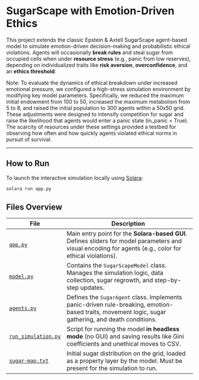 # SugarScape with Emotion-Driven Ethics

This project extends the classic Epstein & Axtell SugarScape agent-based model to simulate emotion-driven decision-making and probabilistic ethical violations. 
Agents will occasionally **break rules** and steal sugar from occupied cells when under **resource stress** (e.g., panic from low reserves), depending on individualized traits like **risk aversion**, **overconfidence**, and an **ethics threshold**.

Note: To evaluate the dynamics of ethical breakdown under increased emotional pressure, we configured a high-stress simulation environment by modifying key model parameters. 
Specifically, we reduced the maximum initial endowment from 100 to 50, increased the maximum metabolism from 5 to 8, and raised the initial population to 300 agents within a 50x50 grid. 
These adjustments were designed to intensify competition for sugar and raise the likelihood that agents would enter a panic state (in_panic = True). 
The scarcity of resources under these settings provided a testbed for observing how often and how quickly agents violated ethical norms in pursuit of survival.

---

## How to Run

To launch the interactive simulation locally using [Solara](https://solara.dev):

```bash
solara run app.py
```

## Files Overview

| File | Description |
|------|-------------|
| [`app.py`](./app.py) | Main entry point for the **Solara-based GUI**. Defines sliders for model parameters and visual encoding for agents (e.g., color for ethical violations). |
| [`model.py`](./model.py) | Contains the `SugarScapeModel` class. Manages the simulation logic, data collection, sugar regrowth, and step-by-step updates. |
| [`agents.py`](./agents.py) | Defines the `SugarAgent` class. Implements panic-driven rule-breaking, emotion-based traits, movement logic, sugar gathering, and death conditions. |
| [`run_simulation.py`](./run_simulation.py) | Script for running the model **in headless mode** (no GUI) and saving results like Gini coefficients and unethical moves to CSV. |
| [`sugar-map.txt`](./sugar-map.txt) | Initial sugar distribution on the grid, loaded as a property layer by the model. Must be present for the simulation to run. |



